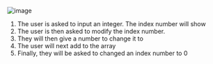 ![image](https://github.com/yuhrtz5183/CS303-Assignment1/assets/123590113/7c54de8c-91d1-4ae5-94ad-a161282243ec)

1. The user is asked to input an integer. The index number will show
2. The user is then asked to modify the index number.
3. They will then give a number to change it to
4. The user will next add to the array
5. Finally, they will be asked to changed an index number to 0
